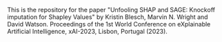 This is the repository for the paper "Unfooling SHAP and SAGE: Knockoff imputation for Shapley Values" by Kristin Blesch, Marvin N. Wright and David Watson. Proceedings of the  1st World Conference on eXplainable Artificial Intelligence, xAI-2023, Lisbon, Portugal (2023).
